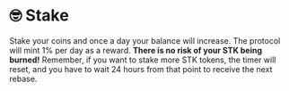 # 🤓 Stake

Stake your coins and once a day your balance will increase. The protocol will mint 1% per day as a reward. **There is no risk of your STK being burned!** Remember, if you want to stake more STK tokens, the timer will reset, and you have to wait 24 hours from that point to receive the next rebase.

